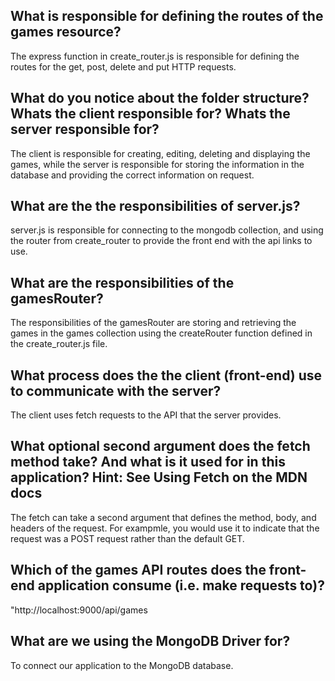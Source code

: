 ## What is responsible for defining the routes of the games resource?

The express function in create_router.js is responsible for defining the routes for the get, post, delete and put HTTP requests.

## What do you notice about the folder structure? Whats the client responsible for? Whats the server responsible for?

The client is responsible for creating, editing, deleting and displaying the games, while the server is responsible for storing the information in the database and providing the correct information on request.

## What are the the responsibilities of server.js?

server.js is responsible for connecting to the mongodb collection, and using the router from create_router to provide the front end with the api links to use.

## What are the responsibilities of the gamesRouter?

The responsibilities of the gamesRouter are storing and retrieving the games in the games collection using the createRouter function defined in the create_router.js file.

## What process does the the client (front-end) use to communicate with the server?

The client uses fetch requests to the API that the server provides.

## What optional second argument does the fetch method take? And what is it used for in this application? Hint: See Using Fetch on the MDN docs

The fetch can take a second argument that defines the method, body, and headers of the request. For exampmle, you would use it to indicate that the request was a POST request rather than the default GET.

## Which of the games API routes does the front-end application consume (i.e. make requests to)?

"http://localhost:9000/api/games

## What are we using the MongoDB Driver for?

To connect our application to the MongoDB database.